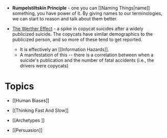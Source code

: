 * **Rumpelstiltskin Principle** -  one you can [[Naming Things|name]] something, you have power of it. By giving names to our terminologies, we can start to reason and talk about them better.

* [The Werther Effect](https://en.wikipedia.org/wiki/Copycat_suicide) - a spike in copycat suicides after a widely publicized suicide. The copycats have similar demographics to the publicized person, and so more of these tend to get reported. 
	* It is effectively an [[Information Hazards]].
	* A manifestation of this -- there is a correlation between when a suicide's publication and the number of fatal accidents (i.e., the drivers were copycats)
# Topics
* [[Human Biases]]
* [[Thinking Fast And Slow]]
* [[Archetypes ]]


* [[Persuasion]]
